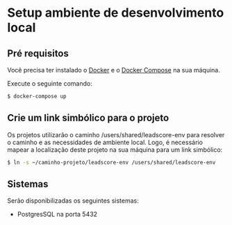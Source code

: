 # Setup ambiente de desenvolvimento local

## Pré requisitos

Você precisa ter instalado o [Docker](https://www.docker.com/) e o [Docker Compose](https://docs.docker.com/compose/) na sua máquina.

Execute o seguinte comando:

```bash
$ docker-compose up
```

## Crie um link simbólico para o projeto

Os projetos utilizarão o caminho /users/shared/leadscore-env para resolver o caminho e as necessidades de ambiente local.
Logo, é necessário mapear a localização deste projeto na sua máquina para um link simbólico:

```bash
$ ln -s ~/caminho-projeto/leadscore-env /users/shared/leadscore-env
```

## Sistemas

Serão disponibilizadas os seguintes sistemas:

- PostgresSQL na porta 5432
